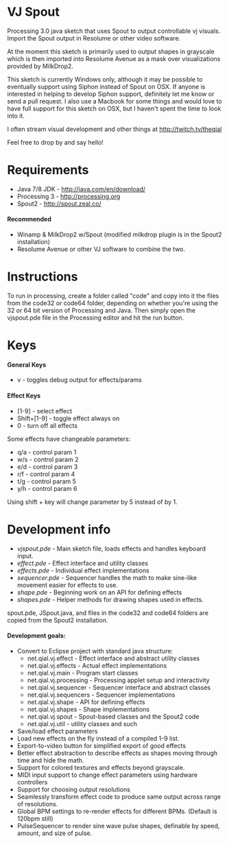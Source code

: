 # VJ Spout
Processing 3.0 java sketch that uses Spout to output controllable vj visuals.
Import the Spout output in Resolume or other video software. 

At the moment this sketch is primarily used to output shapes in grayscale which is then
imported into Resolume Avenue as a mask over visualizations provided by MilkDrop2.

This sketch is currently Windows only, although it may be possible to eventually support 
using Siphon instead of Spout on OSX. If anyone is interested in helping to develop Siphon 
support, definitely let me know or send a pull request. I also use a Macbook for some
things and would love to have full support for this sketch on OSX, but I haven't spent
the time to look into it.

I often stream visual development and other things at http://twitch.tv/theqial 

Feel free to drop by and say hello!

# Requirements
- Java 7/8 JDK - http://java.com/en/download/
- Processing 3 - http://processing.org
- Spout2 - http://spout.zeal.co/

#### Recommended 
- Winamp & MilkDrop2 w/Spout (modified milkdrop plugin is in the Spout2 installation)
- Resolume Avenue or other VJ software to combine the two.

# Instructions
To run in processing, create a folder called "code" and copy into it the
files from the code32 or code64 folder, depending on whether you're using
the 32 or 64 bit version of Processing and Java. Then simply open the vjspout.pde
file in the Processing editor and hit the run button.

# Keys
#### General Keys
- v - toggles debug output for effects/params

#### Effect Keys
- [1-9] - select effect
- Shift+[1-9] - toggle effect always on
- 0 - turn off all effects

Some effects have changeable parameters:

- q/a - control param 1
- w/s - control param 2
- e/d - control param 3
- r/f - control param 4
- t/g - control param 5
- y/h - control param 6

Using shift + key will change parameter by 5 instead of by 1.

# Development info

- *vjspout.pde* - Main sketch file, loads effects and handles keyboard input.
- *effect.pde* - Effect interface and utility classes
- *effects.pde* - Individual effect implementations 
- *sequencer.pde* - Sequencer handles the math to make sine-like movement easier for effects to use.
- *shape.pde* - Beginning work on an API for defining effects
- *shapes.pde* - Helper methods for drawing shapes used in effects.

spout.pde, JSpout.java, and files in the code32 and code64 folders are copied from the Spout2 installation.

#### Development goals:

- Convert to Eclipse project with standard java structure:
  - net.qial.vj.effect - Effect interface and abstract utility classes
  - net.qial.vj.effects - Actual effect implementations
  - net.qial.vj.main - Program start classes
  - net.qial.vj.processing - Processing applet setup and interactivity
  - net.qial.vj.sequencer - Sequencer interface and abstract classes
  - net.qial.vj.sequencers - Sequencer implementations
  - net.qial.vj.shape - API for defining effects
  - net.qial.vj.shapes - Shape implementations
  - net.qial.vj.spout - Spout-based classes and the Spout2 code
  - net.qial.vj.util - utility classes and such
- Save/load effect parameters
- Load new effects on the fly instead of a compiled 1-9 list.
- Export-to-video button for simplified export of good effects
- Better effect abstraction to describe effects as shapes moving through time and hide the math.
- Support for colored textures and effects beyond grayscale.
- MIDI input support to change effect parameters using hardware controllers
- Support for choosing output resolutions
- Seamlessly transform effect code to produce same output across range of resolutions.
- Global BPM settings to re-render effects for different BPMs. (Default is 120bpm still)
- PulseSequencer to render sine wave pulse shapes, definable by speed, amount, and size of pulse.

